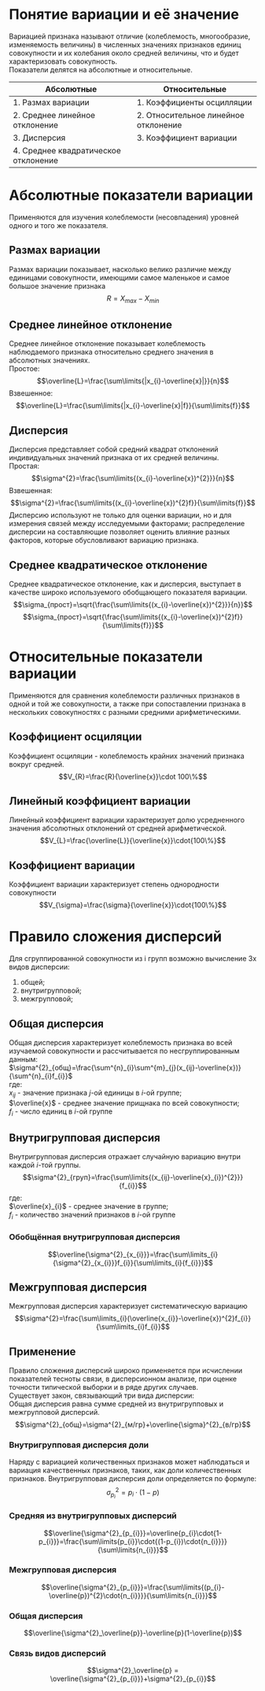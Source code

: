 # Понятие вариации и её значение
Вариацией признака называют отличие (колеблемость, многообразие, изменяемость величины) в численных значениях признаков единиц совокупности и их колебания около средней величины, что и будет характеризовать совокупность.  
Показатели делятся на абсолютные и относительные.  

| Абсолютные                     | Относительные                        |
| ------------------------------ | ------------------------------------ |
| 1. Размах вариации             | 1. Коэффициенты осцилляции           |
| 2. Среднее линейное отклонение | 2. Относительное линейное отклонение |
| 3. Дисперсия                   | 3. Коэффициент вариации              |
| 4. Среднее квадратическое отклонение                               |                                      |
# Абсолютные показатели вариации
Применяются для изучения  колеблемости (несовпадения) уровней одного и того же показателя.
## Размах вариации
Размах вариации показывает, насколько велико различие между единицами совокупности, имеющими самое маленькое и самое большое значение признака
$$R=X_{max}-X_{min}$$
## Среднее линейное отклонение
Среднее линейное отклонение показывает колеблемость наблюдаемого признака относительно среднего значения в абсолютных значениях.  
Простое:  
$$\overline{L}=\frac{\sum\limits{|x_{i}-\overline{x}|}}{n}$$
Взвешенное:  
$$\overline{L}=\frac{\sum\limits{|x_{i}-\overline{x}|f}}{\sum\limits{f}}$$
## Дисперсия
Дисперсия представляет собой средний квадрат отклонений индивидуальных значений признака от их средней величины.  
Простая:  
$$\sigma^{2}=\frac{\sum\limits{(x_{i}-\overline{x})^{2}}}{n}$$
Взвешенная:  
$$\sigma^{2}=\frac{\sum\limits{(x_{i}-\overline{x})^{2}f}}{\sum\limits{f}}$$
Дисперсию используют не только для оценки вариации, но и для измерения связей между исследуемыми факторами; распределение дисперсии на составляющие позволяет оценить влияние разных факторов, которые обусловливают вариацию признака.
## Среднее квадратическое отклонение
Среднее квадратическое отклонение, как и дисперсия, выступает в качестве широко используемого обобщающего показателя вариации.  
$$\sigma_{прост}=\sqrt{\frac{\sum\limits{(x_{i}-\overline{x})^{2}}}{n}}$$
$$\sigma_{прост}=\sqrt{\frac{\sum\limits{(x_{i}-\overline{x})^{2}f}}{\sum\limits{f}}}$$
# Относительные показатели вариации
Применяются  для сравнения  колеблемости  различных признаков в одной и той же совокупности, а также при сопоставлении признака в нескольких совокупностях с разными средними арифметическими.  
## Коэффициент осциляции
Коэффициент осциляции - колеблемость крайних значений признака вокруг средней.  
$$V_{R}=\frac{R}{\overline{x}}\cdot 100\%$$
## Линейный коэффициент вариации
Линейный коэффициент вариации характеризует долю усредненного значения абсолютных отклонений от средней арифметической.  
$$V_{L}=\frac{\overline{L}}{\overline{x}}\cdot{100\%}$$
## Коэффициент вариации
Коэффициент вариации характеризует степень однородности совокупности
$$V_{\sigma}=\frac{\sigma}{\overline{x}}\cdot{100\%}$$
# Правило сложения дисперсий
Для сгруппированной совокупности из i групп возможно вычисление 3х видов дисперсии:  
1. общей;  
2. внутригрупповой;  
3. межгрупповой;  
## Общая дисперсия
Общая дисперсия характеризует колеблемость признака во всей изучаемой совокупности и рассчитывается по несгруппированным данным:  
$\sigma^{2}_{общ}=\frac{\sum^{n}_{i}\sum^{m}_{j}(x_{ij}-\overline{x})}{\sum^{n}_{i}f_{i}}$  
где:  
$x_{ij}$ - значение признака $j$-ой единицы в $i$-ой группе;  
$\overline{x}$ - среднее значение прищнака по всей совокупности;  
$f_{i}$ - число единиц в $i$-ой группе
## Внутригрупповая дисперсия
Внутригрупповая дисперсия отражает случайную вариацию внутри каждой $i$-той группы.  
$$\sigma^{2}_{груп}=\frac{\sum\limits{(x_{ij}-\overline{x}_{i})^{2}}}{f_{i}}$$
где:  
$\overline{x}_{i}$ - среднее значение в группе;  
$f_{i}$ - количество значений признаков в $i$-ой группе
### Обобщённая внутригрупповая дисперсия
$$\overline{\sigma^{2}_{x_{i}}}=\frac{\sum\limits_{i}{\sigma^{2}_{x_{i}}}f_{i}}{\sum\limits_{i}{f_{i}}}$$
## Межгрупповая дисперсия
Межгрупповая дисперсия характеризует систематическую вариацию
$$\sigma^{2}=\frac{\sum\limits_{i}(\overline{x_{i}}-\overline{x})^{2}f_{i}}{\sum\limits_{i}f_{i}}$$
## Применение
Правило сложения дисперсий широко применяется при исчислении показателей тесноты связи, в дисперсионном анализе, при оценке точности типической выборки и в ряде других случаев.  
Существует закон, связывающий три вида дисперсии:  
Общая дисперсия равна сумме средней из внутригрупповых и межгрупповой дисперсий.  
$$\sigma^{2}_{общ}=\sigma^{2}_{м/гр}+\overline{\sigma}^{2}_{в/гр}$$
### Внутригрупповая дисперсия доли
Наряду с вариацией количественных признаков может наблюдаться и вариация качественных признаков, таких, как доли количественных признаков.   Внутригрупповая дисперсия доли определяется по формуле:  
$$\sigma_{p_{i}}^{2}=p_{i}\cdot{(1-p)}$$
### Средняя из внутригрупповых дисперсий
$$\overline{\sigma^{2}_{p_{i}}}=\overline{p_{i}\cdot{1-p_{i}}}=\frac{\sum\limits{p_{i}}\cdot{(1-p_{i})\cdot{n_{i}}}}{\sum\limits{n_{i}}}$$
### Межгрупповая дисперсия
$$\overline{\sigma^{2}_{p_{i}}}=\frac{\sum\limits{(p_{i}-\overline{p})^{2}\cdot{n_{i}}}}{\sum\limits{n_{i}}}$$
### Общая дисперсия
$$\overline{\sigma^{2}_\overline{p}}-\overline{p}(1-\overline{p})$$
### Связь видов дисперсий
$$\sigma^{2}_\overline{p} = \overline{\sigma^{2}_{p_{i}}}+\sigma^{2}_{p_{i}}$$
